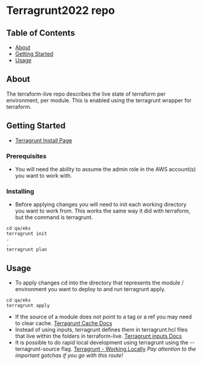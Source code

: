 # Terragrunt2022 repo

## Table of Contents

- [About](#about)
- [Getting Started](#getting_started)
- [Usage](#usage)

## About <a name = "about"></a>

The terraform-live repo describes the live state of terraform per environment, per module.  This is enabled using the terragrunt wrapper for terraform.  

## Getting Started <a name = "getting_started"></a>

- [Terragrunt Install Page](https://terragrunt.gruntwork.io/docs/getting-started/install/)

### Prerequisites

- You will need the ability to assume the admin role in the AWS account(s) you want to work with.

### Installing

- Before applying changes you will need to init each working directory you want to work from.  This works the same way it did with terraform, but the command is terragrunt.

```shell
cd qa/eks
terragrunt init
.
.
terragrunt plan
```

## Usage <a name = "usage"></a>

- To apply changes cd into the directory that represents the module / environment you want to deploy to and run terragrunt apply.

```shell
cd qa/eks
terragrunt apply
```

- If the source of a module does not point to a tag or a ref you may need to clear cache.  [Terragrunt Cache Docs](https://terragrunt.gruntwork.io/docs/features/caching/#clearing-the-terragrunt-cache)
- Instead of using inputs, terragrunt defines them in terragrunt.hcl files that live within the folders in terraform-live.  [Terragrunt inputs Docs](https://terragrunt.gruntwork.io/docs/features/inputs/)
- It is possible to do rapid local development using terragrunt using the --terragrunt-source flag.  [Terragrunt - Working Locally](https://terragrunt.gruntwork.io/docs/features/keep-your-terraform-code-dry/#working-locally)  *Pay attention to the important gotchas if you go with this route!*
